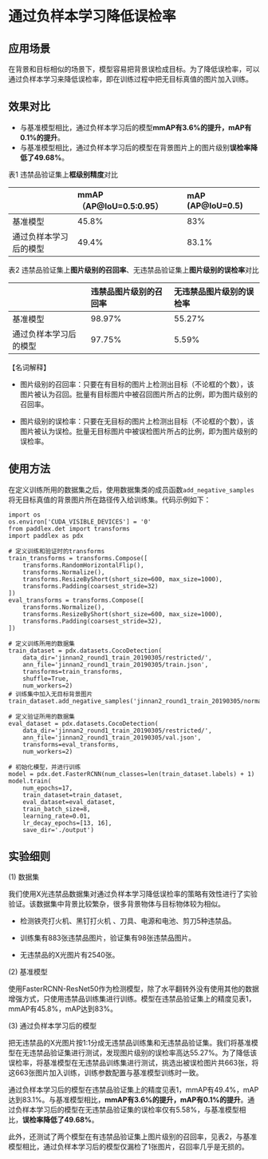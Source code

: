 # 通过负样本学习降低误检率

## 应用场景

在背景和目标相似的场景下，模型容易把背景误检成目标。为了降低误检率，可以通过负样本学习来降低误检率，即在训练过程中把无目标真值的图片加入训练。

## 效果对比

* 与基准模型相比，通过负样本学习后的模型**mmAP有3.6%的提升，mAP有0.1%的提升**。
* 与基准模型相比，通过负样本学习后的模型在背景图片上的图片级别**误检率降低了49.68%**。

表1 违禁品验证集上**框级别精度**对比

||mmAP（AP@IoU=0.5:0.95）| mAP (AP@IoU=0.5)|
|:---|:---|:---|
|基准模型 | 45.8% | 83% |
|通过负样本学习后的模型 | 49.4% | 83.1% |

表2 违禁品验证集上**图片级别的召回率**、无违禁品验证集上**图片级别的误检率**对比

||违禁品图片级别的召回率| 无违禁品图片级别的误检率|
|:---|:--------------------|:------------------------|
|基准模型 | 98.97% | 55.27% |
|通过负样本学习后的模型 | 97.75% | 5.59% |

【名词解释】

 * 图片级别的召回率：只要在有目标的图片上检测出目标（不论框的个数），该图片被认为召回。批量有目标图片中被召回图片所占的比例，即为图片级别的召回率。

 * 图片级别的误检率：只要在无目标的图片上检测出目标（不论框的个数），该图片被认为误检。批量无目标图片中被误检图片所占的比例，即为图片级别的误检率。


## 使用方法

在定义训练所用的数据集之后，使用数据集类的成员函数`add_negative_samples`将无目标真值的背景图片所在路径传入给训练集。代码示例如下：

```
import os
os.environ['CUDA_VISIBLE_DEVICES'] = '0'
from paddlex.det import transforms
import paddlex as pdx

# 定义训练和验证时的transforms
train_transforms = transforms.Compose([
    transforms.RandomHorizontalFlip(),
    transforms.Normalize(),
    transforms.ResizeByShort(short_size=600, max_size=1000),
    transforms.Padding(coarsest_stride=32)
])
eval_transforms = transforms.Compose([
    transforms.Normalize(),
    transforms.ResizeByShort(short_size=600, max_size=1000),
    transforms.Padding(coarsest_stride=32),
])

# 定义训练所用的数据集
train_dataset = pdx.datasets.CocoDetection(
    data_dir='jinnan2_round1_train_20190305/restricted/',
    ann_file='jinnan2_round1_train_20190305/train.json',
    transforms=train_transforms,
    shuffle=True,
    num_workers=2)
# 训练集中加入无目标背景图片
train_dataset.add_negative_samples('jinnan2_round1_train_20190305/normal_train_back/')

# 定义验证所用的数据集
eval_dataset = pdx.datasets.CocoDetection(
    data_dir='jinnan2_round1_train_20190305/restricted/',
    ann_file='jinnan2_round1_train_20190305/val.json',
    transforms=eval_transforms,
    num_workers=2)

# 初始化模型，并进行训练
model = pdx.det.FasterRCNN(num_classes=len(train_dataset.labels) + 1)
model.train(
    num_epochs=17,
    train_dataset=train_dataset,
    eval_dataset=eval_dataset,
    train_batch_size=8,
    learning_rate=0.01,
    lr_decay_epochs=[13, 16],
    save_dir='./output')
```

## 实验细则

(1) 数据集

我们使用X光违禁品数据集对通过负样本学习降低误检率的策略有效性进行了实验验证。该数据集中背景比较繁杂，很多背景物体与目标物体较为相似。

* 检测铁壳打火机、黑钉打火机 、刀具、电源和电池、剪刀5种违禁品。

* 训练集有883张违禁品图片，验证集有98张违禁品图片。

* 无违禁品的X光图片有2540张。

(2) 基准模型

使用FasterRCNN-ResNet50作为检测模型，除了水平翻转外没有使用其他的数据增强方式，只使用违禁品训练集进行训练。模型在违禁品验证集上的精度见表1，mmAP有45.8%，mAP达到83%。

(3) 通过负样本学习后的模型

把无违禁品的X光图片按1:1分成无违禁品训练集和无违禁品验证集。我们将基准模型在无违禁品验证集进行测试，发现图片级别的误检率高达55.27%。为了降低该误检率，将基准模型在无违禁品训练集进行测试，挑选出被误检图片共663张，将这663张图片加入训练，训练参数配置与基准模型训练时一致。

通过负样本学习后的模型在违禁品验证集上的精度见表1，mmAP有49.4%，mAP达到83.1%。与基准模型相比，**mmAP有3.6%的提升，mAP有0.1%的提升**。通过负样本学习后的模型在无违禁品验证集的误检率仅有5.58%，与基准模型相比，**误检率降低了49.68%**。

此外，还测试了两个模型在有违禁品验证集上图片级别的召回率，见表2，与基准模型相比，通过负样本学习后的模型仅漏检了1张图片，召回率几乎是无损的。
